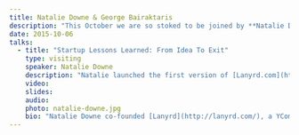 ```yaml
---
title: Natalie Downe & George Bairaktaris
description: "This October we are so stoked to be joined by **Natalie Downe**, co-founder of the incredbly successful startup Lanyrd. Natalie will be telling us about her journey, taking the project from its humble beginnings as a side project to a Y Combinator funded startup that was later aquired by Eventbrite. She will be joined by **George Bairaktaris**, who will discuss the often overlooked aspects of running a consultancy. We hope to see you there!"
date: 2015-10-06
talks:
  - title: "Startup Lessons Learned: From Idea To Exit"
    type: visiting
    speaker: Natalie Downe
    description: "Natalie launched the first version of [Lanyrd.com](http://lanyrd.com/) with a co-founder and her husband Simon, while on honeymoon in Casablanca. As the site took off, they realised their side project was destined to become something much bigger.\r\n\r\nThis talk will tell the story of Lanyrd from a two-week proof of concept to a fully-fledged startup, the lessons learned along the way about building and launching a product, running a company, raising investment and the entrepreneurship journey. This is the talk she wished she heard before getting started!"
    video: 
    slides: 
    audio: 
    photo: natalie-downe.jpg
    bio: "Natalie Downe co-founded [Lanyrd](http://lanyrd.com/), a YCombinator backed startup (W11) that helps companies and individuals get more out of conferences and professional events. She is an experienced product designer, product manager and front-end web engineer. Lanyrd was acquired by [Eventbrite](https://www.eventbrite.com/) in August 2013 and she is now the Director of Frontend Engineering at Eventbrite."
---
```

